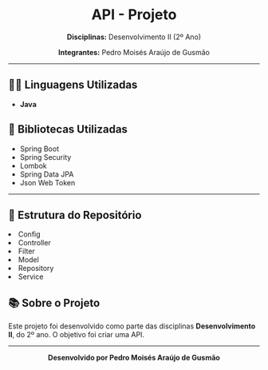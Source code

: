 <h1 align="center">API - Projeto</h1>

<p align="center">
  <strong>Disciplinas:</strong> Desenvolvimento II (2º Ano)
</p>

<p align="center">
  <strong>Integrantes:</strong> Pedro Moisés Araújo de Gusmão
</p>

<hr>

<h2>👨‍💻 Linguagens Utilizadas</h2>
<ul>
  <li><strong>Java</strong></li>
</ul>
<ul>

</ul>

<h2>📖 Bibliotecas Utilizadas</h2>
<ul>
  <li>Spring Boot</li>
  <li>Spring Security</li>
  <li>Lombok</li>
  <li>Spring Data JPA</li>
  <li>Json Web Token</li>
</ul>

<hr>

<h2>📂 Estrutura do Repositório</h2>
  <li>Config</li>
  <li>Controller</li>
  <li>Filter</li>
  <li>Model</li>
  <li>Repository</li>
  <li>Service</li>
<ul>
</ul>

<h2>📚 Sobre o Projeto</h2>
<p>
  Este projeto foi desenvolvido como parte das disciplinas <strong>Desenvolvimento II</strong>,
  do 2º ano. O objetivo foi criar uma API.
</p>

<hr>

<p align="center">
  <strong>Desenvolvido por Pedro Moisés Araújo de Gusmão</strong>
</p>
